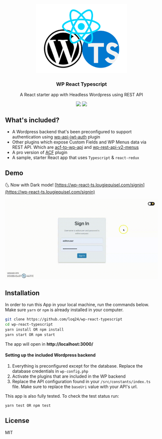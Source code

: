 <p align="center"><img width="300" src="/src/assets/images/wp-react-ts.jpg" alt="React starter app with Headless Wordpress" /></p>

<h3 align="center">
  WP React Typescript
</h3>

<p align="center">
  A React starter app with Headless Wordpress using REST API
</p>

<p align="center">
  <a href="https://github.com/loq24/wp-react-typescript/"><img src="https://badges.frapsoft.com/typescript/code/typescript.svg?v=101"></a>
  <a href="https://github.com/loq24/wp-react-typescript/"><img src="https://img.shields.io/badge/PRs-welcome-brightgreen.svg?style=flat-square"></a>
</p>

## What's included?

- A Wordpress backend that's been preconfigured to support authentication using [wp-api-jwt-auth](https://github.com/Tmeister/wp-api-jwt-auth) plugin
- Other plugins which expose Custom Fields and WP Menus data via REST API. Which are [acf-to-wp-api](https://wordpress.org/plugins/acf-to-wp-api/) and [wp-rest-api-v2-menus](https://wordpress.org/plugins/wp-rest-api-v2-menus/)
- A pro version of [ACF](https://advancedcustomfields.com/) plugin
- A sample, starter React app that uses `Typescript` & `react-redux`

## Demo

:last_quarter_moon_with_face: Now with Dark mode! [https://wp-react-ts.lougiequisel.com/signin](https://wp-react-ts.lougiequisel.com/signin)

![wp-react](/src/assets/images/dark-mode.gif)

## Installation

In order to run this App in your local machine, run the commands below. Make sure `yarn` or `npm` is already installed in your computer.

```bash
git clone https://github.com/loq24/wp-react-typescript
cd wp-react-typescript
yarn install OR npm install
yarn start OR npm start
```

The app will open in **http://localhost:3000/**

<h4>Setting up the included Wordpress backend</h4>

1. Everything is preconfigured except for the database. Replace the database credentials in `wp-config.php`
2. Activate the plugins that are included in the WP backend
3. Replace the API configuration found in your `/src/constants/index.ts` file. Make sure to replace the `baseUri` value with your API's url.

This app is also fully tested. To check the test status run:

```bash
yarn test OR npm test
```

## License

MIT
